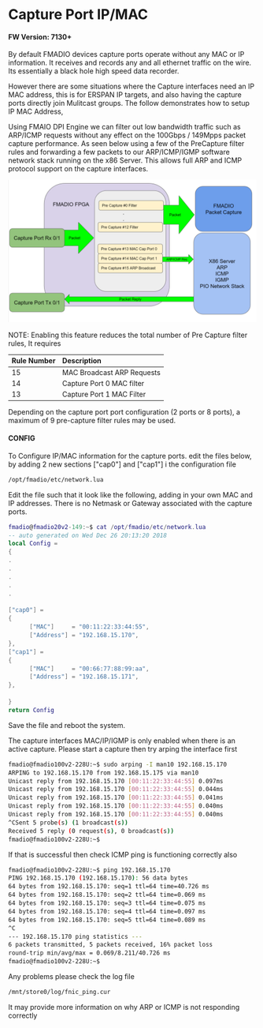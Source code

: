 # Capture Port IP/MAC

#### FW Version: 7130+

By default FMADIO devices capture ports operate without any MAC or IP information. It receives and records any and all ethernet traffic on the wire. Its essentially a black hole high speed data recorder. 

However there are some situations where the Capture interfaces need an IP MAC address, this is for ERSPAN IP targets, and also having the capture ports directly join Mulitcast groups. The follow demonstrates how to setup IP MAC Address,

Using FMAIO DPI Engine we can filter out low bandwidth traffic such as ARP/ICMP requests without any effect on the 100Gbps / 149Mpps packet capture performance. As seen below using a few of the PreCapture filter rules and forwarding a few packets to our ARP/ICMP/IGMP software network stack running on the x86 Server. This allows full ARP and ICMP protocol support on the capture interfaces.

![FMADIO Packet Capture DPI ARP ICMP Network Architecture](../.gitbook/assets/image%20%2828%29.png)

NOTE: Enabling this feature reduces the total number of Pre Capture filter rules, It requires

| Rule Number | Description |
| :--- | :--- |
| 15 | MAC Broadcast ARP Requests  |
| 14 | Capture Port 0 MAC filter |
| 13 | Capture Port 1 MAC Filter |

Depending on the capture port port configuration \(2 ports or 8 ports\), a maximum of 9 pre-capture filter rules may be used.

#### CONFIG

To Configure IP/MAC information for the capture ports. edit the files below, by adding 2 new sections \["cap0"\] and \["cap1"\] i the configuration file

```bash
/opt/fmadio/etc/network.lua
```

Edit the file such that it look like the following, adding in your own MAC and IP addresses.  There is no Netmask or Gateway associated with the capture ports.

```lua
fmadio@fmadio20v2-149:~$ cat /opt/fmadio/etc/network.lua
-- auto generated on Wed Dec 26 20:13:20 2018
local Config =
{
.
.
.
.
.

["cap0"] =
{
      ["MAC"]     = "00:11:22:33:44:55",
      ["Address"] = "192.168.15.170",
},
["cap1"] =
{
      ["MAC"]     = "00:66:77:88:99:aa",
      ["Address"] = "192.168.15.171",
},

}
return Config
```

Save the file and reboot the system. 

The capture interfaces MAC/IP/IGMP is only enabled when there is an active capture. Please start a capture then try arping the interface first

```bash
fmadio@fmadio100v2-228U:~$ sudo arping -I man10 192.168.15.170
ARPING to 192.168.15.170 from 192.168.15.175 via man10
Unicast reply from 192.168.15.170 [00:11:22:33:44:55] 0.097ms
Unicast reply from 192.168.15.170 [00:11:22:33:44:55] 0.044ms
Unicast reply from 192.168.15.170 [00:11:22:33:44:55] 0.041ms
Unicast reply from 192.168.15.170 [00:11:22:33:44:55] 0.040ms
Unicast reply from 192.168.15.170 [00:11:22:33:44:55] 0.040ms
^CSent 5 probe(s) (1 broadcast(s))
Received 5 reply (0 request(s), 0 broadcast(s))
fmadio@fmadio100v2-228U:~$

```

If that is successful then check ICMP ping is functioning correctly also

```bash
fmadio@fmadio100v2-228U:~$ ping 192.168.15.170
PING 192.168.15.170 (192.168.15.170): 56 data bytes
64 bytes from 192.168.15.170: seq=1 ttl=64 time=40.726 ms
64 bytes from 192.168.15.170: seq=2 ttl=64 time=0.069 ms
64 bytes from 192.168.15.170: seq=3 ttl=64 time=0.075 ms
64 bytes from 192.168.15.170: seq=4 ttl=64 time=0.097 ms
64 bytes from 192.168.15.170: seq=5 ttl=64 time=0.089 ms
^C
--- 192.168.15.170 ping statistics ---
6 packets transmitted, 5 packets received, 16% packet loss
round-trip min/avg/max = 0.069/8.211/40.726 ms
fmadio@fmadio100v2-228U:~$

```

Any problems please check the log file 

```bash
/mnt/store0/log/fnic_ping.cur
```

It may provide more information on why ARP or ICMP is not responding correctly

